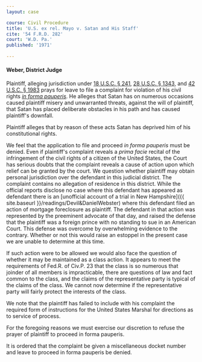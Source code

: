 ```yaml
---
layout: case

course: Civil Procedure 
title: 'U.S. ex rel. Mayo v. Satan and His Staff'
cite: '54 F.R.D. 282'
court: 'W.D. Pa.'
published: '1971'
    
---
```


#### Weber, District Judge

Plaintiff, alleging jurisdiction under [18 U.S.C. § 241](https://www.law.cornell.edu/uscode/text/18/241), [28 U.S.C. § 1343](https://www.law.cornell.edu/uscode/text/28/1343), and [42 U.S.C. § 1983](https://www.law.cornell.edu/uscode/text/42/1983) prays for leave to file a complaint for violation of his civil rights [_in forma pauperis_](https://www.law.cornell.edu/rules/frap/rule_24). He alleges that Satan has on numerous occasions caused plaintiff misery and unwarranted threats, against the will of plaintiff, that Satan has placed deliberate obstacles in his path and has caused plaintiff's downfall.

Plaintiff alleges that by reason of these acts Satan has deprived him of his constitutional rights.

We feel that the application to file and proceed _in forma pauperis_ must be denied. Even if plaintiff's complaint reveals a _prima facie_ recital of the infringement of the civil rights of a citizen of the United States, the Court has serious doubts that the complaint reveals a cause of action upon which relief can be granted by the court. We question whether plaintiff may obtain personal jurisdiction over the defendant in this judicial district. The complaint contains no allegation of residence in this district. While the official reports disclose no case where this defendant has appeared as defendant there is an [unofficial account of a trial in New Hampshire]({{ site.baseurl }}/readings/Devil&DanielWebster) where this defendant filed an action of mortgage foreclosure as plaintiff. The defendant in that action was represented by the preeminent advocate of that day, and raised the defense that the plaintiff was a foreign prince with no standing to sue in an American Court. This defense was overcome by overwhelming evidence to the contrary. Whether or not this would raise an estoppel in the present case we are unable to determine at this time.

If such action were to be allowed we would also face the question of whether it may be maintained as a class action. It appears to meet the requirements of Fed.R. of Civ.P. 23 that the class is so numerous that joinder of all members is impracticable, there are questions of law and fact common to the class, and the claims of the representative party is typical of the claims of the class. We cannot now determine if the representative party will fairly protect the interests of the class.

We note that the plaintiff has failed to include with his complaint the required form of instructions for the United States Marshal for directions as to service of process.

For the foregoing reasons we must exercise our discretion to refuse the prayer of plaintiff to proceed in forma pauperis.

It is ordered that the complaint be given a miscellaneous docket number and leave to proceed in forma pauperis be denied.